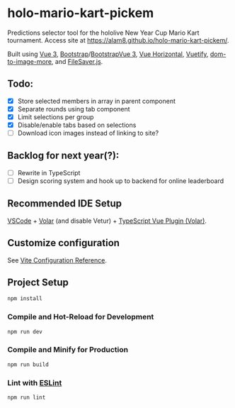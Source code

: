#  holo-mario-kart-pickem

Predictions selector tool for the hololive New Year Cup Mario Kart tournament. Access site at https://alam8.github.io/holo-mario-kart-pickem/.

Built using [Vue 3](https://vuejs.org/), [Bootstrap](https://getbootstrap.com/)/[BootstrapVue 3](https://cdmoro.github.io/bootstrap-vue-3/), [Vue Horizontal](https://vue-horizontal.fuxing.dev/), [Vuetify](https://vuetifyjs.com/en/), [dom-to-image-more](https://github.com/1904labs/dom-to-image-more), and [FileSaver.js](https://github.com/eligrey/FileSaver.js).

## Todo:
- [x] Store selected members in array in parent component
- [x] Separate rounds using tab component
- [x] Limit selections per group
- [x] Disable/enable tabs based on selections
- [ ] Download icon images instead of linking to site?

## Backlog for next year(?):
- [ ] Rewrite in TypeScript
- [ ] Design scoring system and hook up to backend for online leaderboard

## Recommended IDE Setup

[VSCode](https://code.visualstudio.com/) + [Volar](https://marketplace.visualstudio.com/items?itemName=Vue.volar) (and disable Vetur) + [TypeScript Vue Plugin (Volar)](https://marketplace.visualstudio.com/items?itemName=Vue.vscode-typescript-vue-plugin).

## Customize configuration

See [Vite Configuration Reference](https://vitejs.dev/config/).

## Project Setup

```sh
npm install
```

### Compile and Hot-Reload for Development

```sh
npm run dev
```

### Compile and Minify for Production

```sh
npm run build
```

### Lint with [ESLint](https://eslint.org/)

```sh
npm run lint
```
